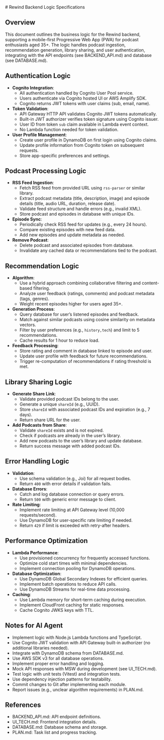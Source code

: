 \# Rewind Backend Logic Specifications

## Overview

This document outlines the business logic for the Rewind backend, supporting a mobile-first Progressive Web App \(PWA\) for podcast enthusiasts aged 35\+. The logic handles podcast ingestion, recommendation generation, library sharing, and user authentication, integrating with the API endpoints \(see BACKEND_API.md\) and database \(see DATABASE.md\).

## Authentication Logic

- **Cognito Integration**:
  - All authentication handled by Cognito User Pool service.
  - Users authenticate via Cognito hosted UI or AWS Amplify SDK.
  - Cognito returns JWT tokens with user claims (sub, email, name).
- **Token Validation**:
  - API Gateway HTTP API validates Cognito JWT tokens automatically.
  - Built-in JWT authorizer verifies token signature using Cognito issuer.
  - User ID from token `sub` claim available in Lambda event context.
  - No Lambda function needed for token validation.
- **User Profile Management**:
  - Create user profile in DynamoDB on first login using Cognito claims.
  - Update profile information from Cognito token on subsequent requests.
  - Store app-specific preferences and settings.

## Podcast Processing Logic

- **RSS Feed Ingestion**:
  - Fetch RSS feed from provided URL using `rss-parser` or similar library.
  - Extract podcast metadata (title, description, image) and episode details (title, audio URL, duration, release date).
  - Validate feed structure and handle errors (e.g., invalid XML).
  - Store podcast and episodes in database with unique IDs.
- **Episode Sync**:
  - Periodically check RSS feed for updates (e.g., every 24 hours).
  - Compare existing episodes with new feed data.
  - Add new episodes and update metadata as needed.
- **Remove Podcast**:
  - Delete podcast and associated episodes from database.
  - Invalidate any cached data or recommendations tied to the podcast.

## Recommendation Logic

- **Algorithm**:
  - Use a hybrid approach combining collaborative filtering and content-based filtering.
  - Analyze user feedback (ratings, comments) and podcast metadata (tags, genres).
  - Weight recent episodes higher for users aged 35+.
- **Generation Process**:
  - Query database for user’s listened episodes and feedback.
  - Match against similar podcasts using cosine similarity on metadata vectors.
  - Filter by user preferences (e.g., `history,tech`) and limit to 5 recommendations.
  - Cache results for 1 hour to reduce load.
- **Feedback Processing**:
  - Store rating and comment in database linked to episode and user.
  - Update user profile with feedback for future recommendations.
  - Trigger re-computation of recommendations if rating threshold is met.

## Library Sharing Logic

- **Generate Share Link**:
  - Validate provided podcast IDs belong to the user.
  - Generate a unique `shareId` (e.g., UUID).
  - Store `shareId` with associated podcast IDs and expiration (e.g., 7 days).
  - Return share URL for the user.
- **Add Podcasts from Share**:
  - Validate `shareId` exists and is not expired.
  - Check if podcasts are already in the user’s library.
  - Add new podcasts to the user’s library and update database.
  - Return success message with added podcast IDs.

## Error Handling Logic

- **Validation**:
  - Use schema validation (e.g., Joi) for all request bodies.
  - Return `400` with error details if validation fails.
- **Database Errors**:
  - Catch and log database connection or query errors.
  - Return `500` with generic error message to client.
- **Rate Limiting**:
  - Implement rate limiting at API Gateway level (10,000 requests/second).
  - Use DynamoDB for user-specific rate limiting if needed.
  - Return `429` if limit is exceeded with retry-after headers.

## Performance Optimization

- **Lambda Performance**:
  - Use provisioned concurrency for frequently accessed functions.
  - Optimize cold start times with minimal dependencies.
  - Implement connection pooling for DynamoDB operations.
- **Database Optimization**:
  - Use DynamoDB Global Secondary Indexes for efficient queries.
  - Implement batch operations to reduce API calls.
  - Use DynamoDB Streams for real-time data processing.
- **Caching**:
  - Use Lambda memory for short-term caching during execution.
  - Implement CloudFront caching for static responses.
  - Cache Cognito JWKS keys with TTL.

## Notes for AI Agent

- Implement logic with Node.js Lambda functions and TypeScript.
- Use Cognito JWT validation with API Gateway built-in authorizer (no additional libraries needed).
- Integrate with DynamoDB schema from DATABASE.md.
- Use AWS SDK v3 for all database operations.
- Implement proper error handling and logging.
- Mock API responses with MSW during development (see UI_TECH.md).
- Test logic with unit tests (Vitest) and integration tests.
- Use dependency injection patterns for testability.
- Commit changes to Git after implementing each module.
- Report issues (e.g., unclear algorithm requirements) in PLAN.md.

## References

- BACKEND_API.md: API endpoint definitions.
- UI_TECH.md: Frontend integration details.
- DATABASE.md: Database schema and storage.
- PLAN.md: Task list and progress tracking.

